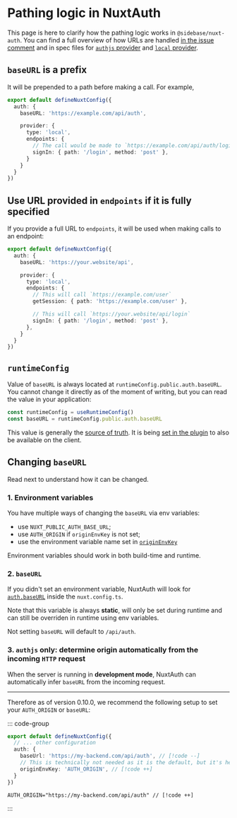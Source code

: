 # Pathing logic in NuxtAuth

This page is here to clarify how the pathing logic works in `@sidebase/nuxt-auth`.
You can find a full overview of how URLs are handled [in the issue comment](https://github.com/sidebase/nuxt-auth/pull/913#issuecomment-2359137989) and in spec files for [`authjs` provider](https://github.com/sidebase/nuxt-auth/blob/main/tests/authjs.url.spec.ts) and [`local` provider](https://github.com/sidebase/nuxt-auth/blob/main/tests/local.url.spec.ts).

## `baseURL` is a prefix

It will be prepended to a path before making a call. For example,

```ts
export default defineNuxtConfig({
  auth: {
    baseURL: 'https://example.com/api/auth',

    provider: {
      type: 'local',
      endpoints: {
        // The call would be made to `https://example.com/api/auth/login`
        signIn: { path: '/login', method: 'post' },
      }
    }
  }
})
```

## Use URL provided in `endpoints` if it is fully specified

If you provide a full URL to `endpoints`, it will be used when making calls to an endpoint:

```ts {9}
export default defineNuxtConfig({
  auth: {
    baseURL: 'https://your.website/api',

    provider: {
      type: 'local',
      endpoints: {
        // This will call `https://example.com/user`
        getSession: { path: 'https://example.com/user' },

        // This will call `https://your.website/api/login`
        signIn: { path: '/login', method: 'post' },
      },
    }
  }
})
```

## `runtimeConfig`

Value of `baseURL` is always located at `runtimeConfig.public.auth.baseURL`. You cannot change it directly as of the moment of writing, but you can read the value in your application:

```ts
const runtimeConfig = useRuntimeConfig()
const baseURL = runtimeConfig.public.auth.baseURL
```

This value is generally the [source of truth](https://github.com/sidebase/nuxt-auth/blob/b5af548c1fc390ae00496e19ad7a91d308af9b12/src/runtime/utils/url.ts#L37-L38). It is being [set in the plugin](https://github.com/sidebase/nuxt-auth/blob/b5af548c1fc390ae00496e19ad7a91d308af9b12/src/runtime/plugin.ts#L20-L24) to also be available on the client.

## Changing `baseURL`

Read next to understand how it can be changed.

### 1. Environment variables

You have multiple ways of changing the `baseURL` via env variables:
- use `NUXT_PUBLIC_AUTH_BASE_URL`;
- use `AUTH_ORIGIN` if `originEnvKey` is not set;
- use the environment variable name set in [`originEnvKey`](/guide/application-side/configuration#originenvkey)

Environment variables should work in both build-time and runtime.

### 2. `baseURL`

If you didn't set an environment variable, NuxtAuth will look for [`auth.baseURL`](/guide/application-side/configuration#baseurl) inside the `nuxt.config.ts`.

Note that this variable is always **static**, will only be set during runtime and can still be overriden in runtime using env variables.

Not setting `baseURL` will default to `/api/auth`.

### 3. `authjs` only: determine origin automatically from the incoming `HTTP` request

When the server is running in **development mode**, NuxtAuth can automatically infer `baseURL` from the incoming request.

---

Therefore as of version 0.10.0, we recommend the following setup to set your `AUTH_ORIGIN` or `baseURL`:

::: code-group

```ts diff [nuxt.config.ts]
export default defineNuxtConfig({
  // ... other configuration
  auth: {
    baseUrl: 'https://my-backend.com/api/auth', // [!code --]
    // This is technically not needed as it is the default, but it's here for illustrative purposes
    originEnvKey: 'AUTH_ORIGIN', // [!code ++]
  }
})
```

```env diff [.env]
AUTH_ORIGIN="https://my-backend.com/api/auth" // [!code ++]
```

:::
